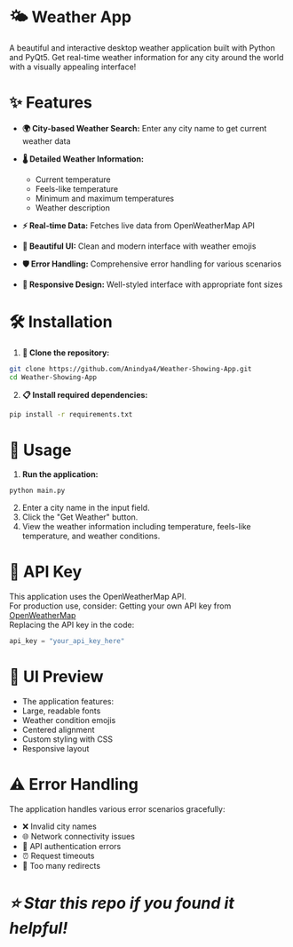 # 🌤️ Weather App
A beautiful and interactive desktop weather application built with Python and PyQt5. Get real-time weather information for any city around the world with a visually appealing interface!

# ✨ Features
* **🌍 City-based Weather Search:** Enter any city name to get current weather data
* **🌡️ Detailed Weather Information:**
  * Current temperature
  * Feels-like temperature
  * Minimum and maximum temperatures
  * Weather description

* **⚡ Real-time Data:** Fetches live data from OpenWeatherMap API
* **🎨 Beautiful UI:** Clean and modern interface with weather emojis
* **🛡️ Error Handling:** Comprehensive error handling for various scenarios
* **📱 Responsive Design:** Well-styled interface with appropriate font sizes

# 🛠️ Installation
1. **🧬 Clone the repository:**
```bash
git clone https://github.com/Anindya4/Weather-Showing-App.git
cd Weather-Showing-App
```
2. **📋 Install required dependencies:**
```bash
pip install -r requirements.txt
```
# 🚀 Usage
1. **Run the application:**
```python
python main.py
```
2. Enter a city name in the input field.
3. Click the "Get Weather" button.
4. View the weather information including temperature, feels-like temperature, and weather conditions.

# 🔑 API Key
This application uses the OpenWeatherMap API.  
For production use, consider:
Getting your own API key from [OpenWeatherMap](https://openweathermap.org/api)  
Replacing the API key in the code:
```python
api_key = "your_api_key_here"
```
# 🎨 UI Preview
* The application features:
* Large, readable fonts
* Weather condition emojis
* Centered alignment
* Custom styling with CSS
* Responsive layout

# ⚠️ Error Handling
The application handles various error scenarios gracefully:
* ❌ Invalid city names
* 🌐 Network connectivity issues
* 🔑 API authentication errors
* ⏰ Request timeouts
* 🔄 Too many redirects

# ***⭐ Star this repo if you found it helpful!***





